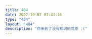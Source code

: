 ```yaml
---
title: 404
date: 2022-10-07 01:43:16
type: "404"
layout: "404"
description: "你来到了没有知识的荒原 :("
---
```

